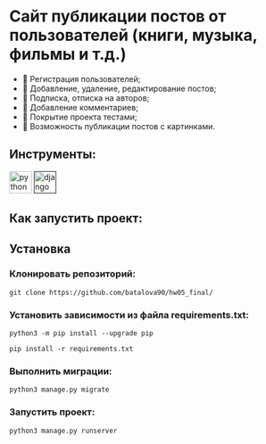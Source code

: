# Сайт публикации постов от пользователей (книги, музыка, фильмы и т.д.)
 - 🧨 Регистрация пользователей;
 - 🧨 Добавление, удаление, редактирование постов;
 - 🧨 Подписка, отписка на авторов;
 - 🧨 Добавление комментариев;
 - 🧨 Покрытие проекта тестами;
 - 🧨 Возможность публикации постов с картинками.

## Инструменты:
<p align="left"> <img src="https://img.icons8.com/fluency/48/000000/python.png" alt="python" width="40" height="40"/> </a> <a href="" target="_blank"> <img src="https://img.icons8.com/color/48/000000/django.png" alt="django" width="40" height="40"/> </a>


## Как запустить проект:

## Установка ##

### Клонировать репозиторий: ###
```shell
git clone https://github.com/batalova90/hw05_final/
```
### Установить зависимости из файла requirements.txt: ###
```shell
python3 -m pip install --upgrade pip
```
```shell
pip install -r requirements.txt
```
### Выполнить миграции: ###
```shell
python3 manage.py migrate
```
### Запустить проект: ###
```shell
python3 manage.py runserver
```

